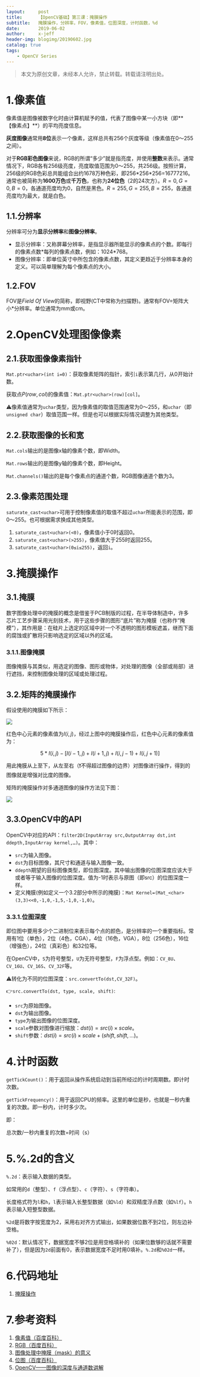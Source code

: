 ```yaml
---
layout:     post
title:      【OpenCV基础】第三课：掩膜操作
subtitle:   掩膜操作，分辨率，FOV，像素值，位图深度，计时函数，%d
date:       2019-06-02
author:     x-jeff
header-img: blogimg/20190602.jpg
catalog: true
tags:
    - OpenCV Series
---
```

>本文为原创文章，未经本人允许，禁止转载。转载请注明出处。

# 1.像素值

像素值是图像被数字化时由计算机赋予的值，代表了图像中某一小方块（即**【像素点】**）的平均亮度信息。

**灰度图像**通常用**8位**表示一个像素，这样总共有256个灰度等级（像素值在0～255之间）。

对于**RGB彩色图像**来说，RGB的所谓“多少”就是指亮度，并使用**整数**来表示。通常情况下，RGB各有256级亮度，亮度取值范围为0～255，共256级。按照计算，256级的RGB色彩总共能组合出约1678万种色彩，即256\*256\*256=16777216。通常也被简称为**1600万色**或**千万色**，也称为**24位色**（2的24次方）。$R=0,G=0,B=0$，各通道亮度均为0，自然是黑色。$R=255,G=255,B=255$，各通道亮度均为最大，就是白色。

## 1.1.分辨率

分辨率可分为**显示分辨率**和**图像分辨率**。

* 显示分辨率：又称屏幕分辨率，是指显示器所能显示的像素点的个数。即每行的像素点数\*每列的像素点数，例如：1024\*768。
* 图像分辨率：即单位英寸中所包含的像素点数，其定义更趋近于分辨率本身的定义。可以简单理解为每个像素点的大小。

## 1.2.FOV

FOV是*Field Of View*的简称，即视野(CT中常称为扫描野)。通常有FOV=矩阵大小\*分辨率。单位通常为mm或cm。

# 2.OpenCV处理图像像素

## 2.1.获取图像像素指针

`Mat.ptr<uchar>(int i=0)`：获取像素矩阵的指针，索引`i`表示第几行，从0开始计数。

获取点$P(row,col)$的像素值：`Mat.ptr<uchar>(row)[col]`。

⚠️像素值通常为`uchar`类型，因为像素值的取值范围通常为0～255，和`uchar`（即`unsigned char`）取值范围一样。但是也可以根据实际情况调整为其他类型。

## 2.2.获取图像的长和宽

`Mat.cols`输出的是图像x轴的像素个数，即Width。

`Mat.rows`输出的是图像y轴的像素个数，即Height。

`Mat.channels()`输出的是每个像素点的通道个数，RGB图像通道个数为3。

## 2.3.像素范围处理

`saturate_cast<uchar>`可用于控制像素值的取值不超过`uchar`所能表示的范围，即0～255。也可根据需求换成其他类型。

1. `saturate_cast<uchar>(<0)`，像素值小于0时返回0。
2. `saturate_cast<uchar>(>255)`，像素值大于255时返回255。
3. `saturate_cast<uchar>(0≤i≤255)`，返回`i`。

# 3.掩膜操作

## 3.1.掩膜

数字图像处理中的掩膜的概念是借鉴于PCB制版的过程，在半导体制造中，许多芯片工艺步骤采用光刻技术，用于这些步骤的图形“底片”称为掩膜（也称作“掩模”），其作用是：在硅片上选定的区域中对一个不透明的图形模板遮盖，继而下面的腐蚀或扩散将只影响选定的区域以外的区域。 

### 3.1.1.图像掩膜

图像掩膜与其类似，用选定的图像、图形或物体，对处理的图像（全部或局部）进行遮挡，来控制图像处理的区域或处理过程。

## 3.2.矩阵的掩膜操作

假设使用的掩膜如下所示：

![](https://xjeffblogimg.oss-cn-beijing.aliyuncs.com/BLOGIMG/BlogImage/OpenCVSeries/Lesson3/3x1.png)

红色中心元素的像素值为$I(i,j)$，经过上图中的掩膜操作后，红色中心元素的像素值为：

$$5*I(i,j)-[I(i-1,j)+I(i+1,j)+I(i,j-1)+I(i,j+1)]$$

用此掩膜从上至下，从左至右（❗️不得超过图像的边界）对图像进行操作，得到的图像就是增强对比度的图像。

矩阵的掩膜操作对多通道图像的操作方法见下图：

![](https://xjeffblogimg.oss-cn-beijing.aliyuncs.com/BLOGIMG/BlogImage/OpenCVSeries/Lesson3/3x2.png)

## 3.3.OpenCV中的API

OpenCV中对应的API：`filter2D(InputArray src,OutputArray dst,int ddepth,InputArray kernel,…)`。其中：

* `src`为输入图像。
* `dst`为目标图像，其尺寸和通道与输入图像一致。
* `ddepth`期望的目标图像类型，即位图深度。其中输出图像的位图深度应该大于或者等于输入图像的位图深度。值为-1时表示与原图（即src）的位图深度一样。
* 定义掩膜(例如定义一个3.2部分中所示的掩膜)：`Mat Kernel=(Mat_<char>(3,3)<<0,-1,0,-1,5,-1,0,-1,0)`。

### 3.3.1.位图深度

即位图中要用多少个二进制位来表示每个点的颜色，是分辨率的一个重要指标。常用有1位（单色），2位（4色，CGA），4位（16色，VGA），8位（256色），16位（增强色），24位（真彩色）和32位等。

在OpenCV中，`S`为符号整型，`U`为无符号整型，`F`为浮点型。例如：`CV_8U`、`CV_16U`、`CV_16S`、`CV_32F`等。

⚠️转化为不同的位图深度：`src.convertTo(dst,CV_32F)`。

👉`src.convertTo(dst, type, scale, shift)`:

* `src`为原始图像。
* `dst`为输出图像。
* `type`为输出图像的位图深度。
* `scale`参数对图像进行缩放：$dst(i)=src(i) \times scale$。
* `shift`参数：$dst(i)=src(i)\times scale+(shift,shift,...)$。

# 4.计时函数

`getTickCount()`：用于返回从操作系统启动到当前所经过的计时周期数。即计时次数。

`getTickFrequency()`：用于返回CPU的频率。这里的单位是秒，也就是一秒内重复的次数。即一秒内，计时多少次。

即：

总次数/一秒内重复的次数=时间（s）

# 5.%.2d的含义

`%.2d`：表示输入数据的类型。

如常用的`d`（整型）、`f`（浮点型）、`c`（字符）、`s`（字符串）。

长度格式符为`l`和`h`，`l`表示输入长整型数据（如`%ld`）和双精度浮点数（如`%lf`）。`h`表示输入短整型数据。

`%2d`是将数字按宽度为2，采用右对齐方式输出，如果数据位数不到2位，则左边补空格。

`%02d`：默认情况下，数据宽度不够2位是用空格填补的（如果位数够的话就不需要补了），但是因为`2d`前面有0，表示数据宽度不足时用0填补。`%.2d`和`%02d`一样。

# 6.代码地址

1. [掩膜操作](https://github.com/x-jeff/OpenCV_Code_Demo/tree/master/Demo3)

# 7.参考资料

1. [像素值（百度百科）](https://baike.baidu.com/item/像素值/22261826)
2. [RGB（百度百科）](https://baike.baidu.com/item/RGB/342517?fr=aladdin)
3. [图像处理中掩膜（mask）的意义](https://www.cnblogs.com/bithuaning/p/6925037.html)
4. [位图（百度百科）](https://baike.baidu.com/item/位图/1017781?fr=aladdin)
5. [OpenCV——图像的深度与通道数讲解](https://www.cnblogs.com/long5683/p/9664787.html)